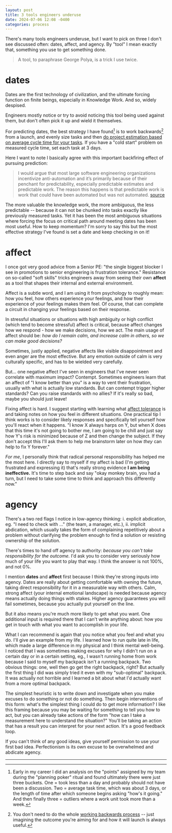 ```yaml
---
layout: post
title: 3 tools engineers underuse
date: 2024-07-06 12:08 -0400
categories: process
---
```


There's many tools engineers underuse, but I want to pick on three I don't
see discussed often: dates, affect, and agency. By "tool" I mean exactly that, something you use to get something done.

> A tool, to paraphrase George Polya, is a trick I use twice.

# dates

Dates are the first technology of civilization, and the ultimate
forcing function on finite beings, especially in Knowledge Work. And so, widely despised.

Engineers mostly notice or try to avoid noticing this tool being used against them, but don't often pick it up and wield it themselves.

For predicting dates, the best strategy I have found[^1] is to work backwards[^2] from a launch, and evenly
size tasks and then [do project estimation based on
average cycle time for your
tasks](https://www.youtube.com/watch?v=DnPiOI77O88). If you have a "cold start" problem on measured cycle time, set each task at 3 days. 

Here I want to note I basically agree with this important backfiring effect of pursuing prediction:

> I would argue that most large software engineering organizations incentivize anti-automation and it’s primarily because of their penchant for predictability, especially predictable estimates and predictable work. The reason this happens is that predictable work is work that could have been automated but was not automated. [source](https://www.haskellforall.com/2024/07/software-engineers-are-not-and-should.html)

The more valuable the knowledge work, the more ambiguous, the less predictable -- because it can not be chunked into tasks exactly like previously measured tasks. Yet it has been the most ambiguous situations where forcing the focus on critical path around meeting dates has been most useful. How to keep momentum? I'm sorry to say this but the most effective strategy I've found is set a date and keep checking in on it!

# affect

I once got very good advice from a Senior PE: "the single biggest blocker I see in promotions to senior engineering is frustration tolerance." Resistance on so-called "soft skills" tricks engineers away from seeing their own **affect** as a tool that shapes their internal and external environment.

Affect is a subtle word, and I am using it from psychology to roughly
mean: how you feel, how others experience your feelings, and how their
experience of your feelings makes them feel. Of course, that can complete
a circuit in changing your feelings based on their response.

In stressful situations or situations with high
ambiguity or high conflict (which tend to become stressful) affect is
critical, because affect changes how we respond - how we make decisions,
how we act. The main usage of affect should be: _how do I remain calm, and increase
calm in others, so we can make good decisions?_

Sometimes, justly applied, negative affects like visible disappointment and even anger are the most effective. But any emotion outside of calm is very culturally specific, and has to be wielded very carefully.

But... one negative affect I've seen in engineers that I've never seen correlate with maximum impact? Contempt. Sometimes engineers learn that an affect of "I know better than you" is a way to vent their frustration, usually with what is actually low standards. But can contempt trigger higher standards? Can you raise standards with no allies? If it's really so bad, maybe you should just leave! 

Fixing affect is hard. I suggest starting with learning what [affect
tolerance](https://en.wikipedia.org/wiki/Affect_(psychology)#Affect_tolerance)
is and taking notes on how you feel in different situations. One practical
tip I think works is to consider likely responses and specifically tell
yourself how you'll react when it happens. "I know X always harps on Y,
but when X does that this time it's not going to bother me, I am going to
be chill and just say how Y's risk is minimized because of Z and then
change the subject. If they don't accept this I'll ask them to help me
brainstorm later on how _they_ can help to fix Y forever."

_For me_, I personally think that radical personal responsibility has
helped me the most here. I directly say to myself if my affect is bad (I'm
getting frustrated and expressing it) that's really strong evidence **I am
being ineffective.** It's time to step back and say "okay monkey brain,
you had a turn, but I need to take some time to think and approach this
differently now."

# agency

There's a two red flags I notice in low-agency thinking: i. explicit
abdication, eg. "I need to check with ..." (the team, a manager, etc.),
ii. implicit abdication, which usually takes the form of complaining
repetitively about a problem without clarifying the problem enough to find
a solution or resisting ownership of the solution.

There's times to hand off agency to authority: _because you can't take
responsibility for the outcome._ I'd ask you to consider very seriously
how much of your life you want to play that way. I think the answer is not
100%, and not 0%.

I mention **dates** and **affect** first because I think they're strong
inputs into agency. Dates are really about getting comfortable with owning
the future, taking direct responsibility for it in a measurable way with
others. Calm, strong affect (your internal emotional landscape) is needed
because agency means actually doing things with stakes. Higher agency
guarantees you will fail sometimes, because you actually put yourself on
the line.

But it also means you're much more likely to get what you want. One
additional input is required there that I can't write anything about: how
you get in touch with what you want to accomplish in your life.

What I can recommend is again that you notice what you feel and what you
do. I'll give an example from my life. I learned how to run quite late in
life, which made a large difference in my physical and I think mental
well-being. I noticed that I was sometimes making excuses for why I didn't
run on a certain day or in a certain setting, eg., I wasn't running home
from work because I said to myself my backpack isn't a running backpack.
Two obvious things: one, well then go get the right backpack, right? But
actually the first thing I did was simply tried it even with my
"sub-optimal" backpack. It was actually not horrible and I learned a bit
about what I'd actually want from a more optimal backpack.

The simplest heuristic is to write down and investigate when you make
excuses to do something or not do something. Then begin interventions of
this form: what's the simplest thing I could do to get more information?
I like this framing because you may be waiting for something to tell you
how to act, but you can already take actions of the form "how can I take
a measurement here to understand the situation?" You'll be taking an
action that has a result you can interpret for your next action. It's
a good feedback loop.

If you can't think of any good ideas, give yourself permission to use your
first bad idea. Perfectionism is its own excuse to be overwhelmed and
abdicate agency.

---

[^1]: Early in my career I did an analysis on the "points" assigned by my team during the "planning poker" ritual and found ultimately there were just three buckets. One = took less than a day and probably should not have been a discussion. Two = average task time, which was about 3 days, or the length of time after which someone begins asking "how's it going." And then finally three = outliers where a work unit took more than a week.
[^2]: You don't need to do the whole [working backwards process](https://www.aboutamazon.com/news/workplace/an-insider-look-at-amazons-culture-and-processes) -- just imagining the outcome you're aiming for and how it will launch is always useful.